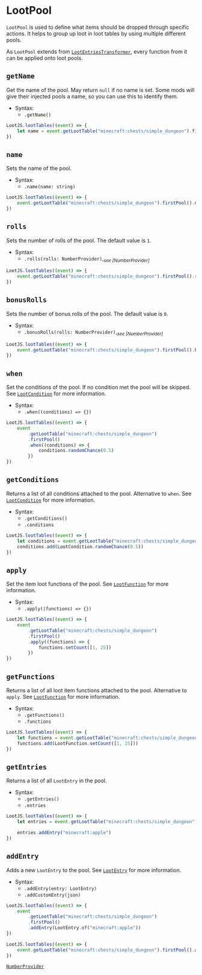# LootPool

`LootPool` is used to define what items should be dropped through specific actions. It helps to group up loot in loot tables by using multiple different pools.

As `LootPool` extends from [`LootEntriesTransformer`](/api/loot-entries-transformer), every function from it can be applied onto loot pools.

## `getName`

Get the name of the pool. May return `null` if no name is set. Some mods will give their injected pools a name, so you can use this to identify them.

-   Syntax:
    -   `.getName()`

```js
LootJS.lootTables((event) => {
    let name = event.getLootTable("minecraft:chests/simple_dungeon").firstPool().getName()
})
```

## `name`

Sets the name of the pool.

-   Syntax:
    -   `.name(name: string)`

```js
LootJS.lootTables((event) => {
    event.getLootTable("minecraft:chests/simple_dungeon").firstPool().name("example_name")
})
```

## `rolls`

Sets the number of rolls of the pool. The default value is `1`.

-   Syntax:
    -   `.rolls(rolls: NumberProvider)`,_<sub>see [NumberProvider]</sub>_

```js
LootJS.lootTables((event) => {
    event.getLootTable("minecraft:chests/simple_dungeon").firstPool().rolls([1, 5]) // Will roll between 1 and 5 times
})
```

## `bonusRolls`

Sets the number of bonus rolls of the pool. The default value is `0`.

-   Syntax:
    -   `.bonusRolls(rolls: NumberProvider)`,_<sub>see [NumberProvider]</sub>_

```js
LootJS.lootTables((event) => {
    event.getLootTable("minecraft:chests/simple_dungeon").firstPool().bonusRolls(1)
})
```

## `when`

Set the conditions of the pool. If no condition met the pool will be skipped. See [`LootCondition`](/api/loot-condition) for more information.

-   Syntax:
    -   `.when((conditions) => {})`

```js
LootJS.lootTables((event) => {
    event
        .getLootTable("minecraft:chests/simple_dungeon")
        .firstPool()
        .when((conditions) => {
            conditions.randomChance(0.5)
        })
})
```

## `getConditions`

Returns a list of all conditions attached to the pool. Alternative to `when`. See [`LootCondition`](/api/loot-condition) for more information.

-   Syntax:
    -   `.getConditions()`
    -   `.conditions`

```js
LootJS.lootTables((event) => {
    let conditions = event.getLootTable("minecraft:chests/simple_dungeon").firstPool().getConditions()
    conditions.add(LootCondition.randomChance(0.5))
})
```

## `apply`

Set the item loot functions of the pool. See [`LootFunction`](/api/loot-function) for more information.

-   Syntax:
    -   `.apply((functions) => {})`

```js
LootJS.lootTables((event) => {
    event
        .getLootTable("minecraft:chests/simple_dungeon")
        .firstPool()
        .apply((functions) => {
            functions.setCount([1, 25])
        })
})
```

## `getFunctions`

Returns a list of all loot item functions attached to the pool. Alternative to `apply`. See [`LootFunction`](/api/loot-function) for more information.

-   Syntax:
    -   `.getFunctions()`
    -   `.functions`

```js
LootJS.lootTables((event) => {
    let functions = event.getLootTable("minecraft:chests/simple_dungeon").firstPool().getFunctions()
    functions.add(LootFunction.setCount([1, 25]))
})
```

## `getEntries`

Returns a list of all `LootEntry` in the pool.

-   Syntax:
    -   `.getEntries()`
    -   `.entries`

```js
LootJS.lootTables((event) => {
    let entries = event.getLootTable("minecraft:chests/simple_dungeon").firstPool().getEntries()

    entries.addEntry("minecraft:apple")
})
```

## `addEntry`

Adds a new `LootEntry` to the pool. See [`LootEntry`](/api/loot-entry) for more information.

-   Syntax:
    -   `.addEntry(entry: LootEntry)`
    -   `.addCustomEntry(json)`

```js
LootJS.lootTables((event) => {
    event
        .getLootTable("minecraft:chests/simple_dungeon")
        .firstPool()
        .addEntry(LootEntry.of("minecraft:apple"))
})
```

```js
LootJS.lootTables((event) => {
    event.getLootTable("minecraft:chests/simple_dungeon").firstPool().addEntry("minecraft:apple") // Loot JS will automatically convert it.
})
```

[`NumberProvider`](/api/number-provider)
